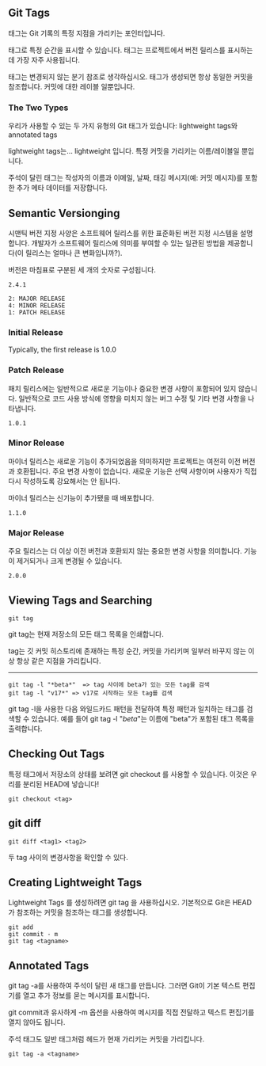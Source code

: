 ## Git Tags 
태그는 Git 기록의 특정 지점을 가리키는 포인터입니다.

태그로 특정 순간을 표시할 수 있습니다. 태그는 프로젝트에서 버전 릴리스를 표시하는 데 가장 자주 사용됩니다.

태그는 변경되지 않는 분기 참조로 생각하십시오. 태그가 생성되면 항상 동일한 커밋을 참조합니다. 커밋에 대한 레이블 일뿐입니다.

### The Two Types
우리가 사용할 수 있는 두 가지 유형의 Git 태그가 있습니다: lightweight tags와 annotated tags

lightweight tags는... lightweight 입니다. 특정 커밋을 가리키는 이름/레이블일 뿐입니다.

주석이 달린 태그는 작성자의 이름과 이메일, 날짜, 태깅 메시지(예: 커밋 메시지)를 포함한 추가 메타 데이터를 저장합니다.


## Semantic Versionging 
시맨틱 버전 지정 사양은 소프트웨어 릴리스를 위한 표준화된 버전 지정 시스템을 설명합니다. 개발자가 소프트웨어 릴리스에 의미를 부여할 수 있는 일관된 방법을 제공합니다(이 릴리스는 얼마나 큰 변화입니까?).

버전은 마침표로 구분된 세 개의 숫자로 구성됩니다.

```
2.4.1 

2: MAJOR RELEASE
4: MINOR RELEASE
1: PATCH RELEASE
```

### Initial Release
Typically, the first release is 1.0.0

### Patch Release
패치 릴리스에는 일반적으로 새로운 기능이나 중요한 변경 사항이 포함되어 있지 않습니다. 일반적으로 코드 사용 방식에 영향을 미치지 않는 버그 수정 및 기타 변경 사항을 나타냅니다. 

```
1.0.1
```

### Minor Release
마이너 릴리스는 새로운 기능이 추가되었음을 의미하지만 프로젝트는 여전히 이전 버전과 호환됩니다. 주요 변경 사항이 없습니다. 새로운 기능은 선택 사항이며 사용자가 직접 다시 작성하도록 강요해서는 안 됩니다.

마이너 릴리스는 신기능이 추가됐을 때 배포합니다.

```
1.1.0
```

### Major Release
주요 릴리스는 더 이상 이전 버전과 호환되지 않는 중요한 변경 사항을 의미합니다. 기능이 제거되거나 크게 변경될 수 있습니다.

```
2.0.0
```

## Viewing Tags and Searching
```
git tag
```
git tag는 현재 저장소의 모든 태그 목록을 인쇄합니다.

tag는 깃 커밋 히스토리에 존재하는 특정 순간, 커밋을 가리키며 일부러 바꾸지 않는 이상 항상 같은 지점을 가리킵니다.

***
```
git tag -l "*beta*"  => tag 사이에 beta가 있는 모든 tag를 검색
git tag -l "v17*" => v17로 시작하는 모든 tag를 검색 
```
git tag -l을 사용한 다음 와일드카드 패턴을 전달하여 특정 패턴과 일치하는 태그를 검색할 수 있습니다. 예를 들어 git tag -l "*beta*"는 이름에 "beta"가 포함된 태그 목록을 출력합니다.

## Checking Out Tags 
특정 태그에서 저장소의 상태를 보려면 git checkout <tag>를 사용할 수 있습니다. 이것은 우리를 분리된 HEAD에 넣습니다!

```
git checkout <tag>
```

## git diff 

```
git diff <tag1> <tag2>
```

두 tag 사이의 변경사항을 확인할 수 있다. 

## Creating Lightweight Tags 
Lightweight Tags 를 생성하려면 git tag <tagname>을 사용하십시오. 기본적으로 Git은 HEAD가 참조하는 커밋을 참조하는 태그를 생성합니다.

```
git add 
git commit - m
git tag <tagname>
```

## Annotated Tags
git tag -a를 사용하여 주석이 달린 새 태그를 만듭니다. 그러면 Git이 기본 텍스트 편집기를 열고 추가 정보를 묻는 메시지를 표시합니다.

git commit과 유사하게 -m 옵션을 사용하여 메시지를 직접 전달하고 텍스트 편집기를 열지 않아도 됩니다.

주석 태그도 일반 태그처럼 헤드가 현재 가리키는 커밋을 가리킵니다. 

```
git tag -a <tagname>
```

